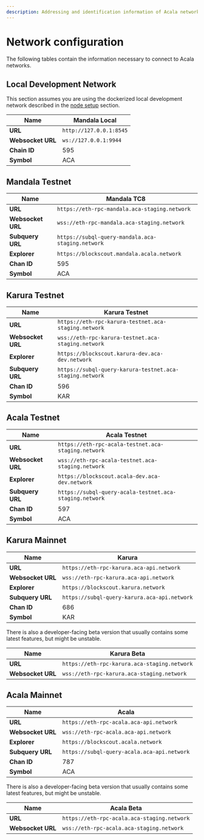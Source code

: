```yaml
---
description: Addressing and identification information of Acala networks.
---
```


# Network configuration

The following tables contain the information necessary to connect to Acala networks. 

## Local Development Network

This section assumes you are using the dockerized local development network described in the [node setup](network-setup/local-development-network.md) section.

| **Name**            | Mandala Local           |
| ------------------- | ----------------------- |
| **URL**             | `http://127.0.0.1:8545` |
| **Websocket URL** | `ws://127.0.0.1:9944`     |
| **Chain ID**        | 595                     |
| **Symbol**          | ACA                     |

## Mandala Testnet 

| **Name**            | Mandala TC8                                       |
| ------------------- | ------------------------------------------------- |
| **URL**             | `https://eth-rpc-mandala.aca-staging.network`     |
| **Websocket URL**   | `wss://eth-rpc-mandala.aca-staging.network`       |
| **Subquery URL**    | `https://subql-query-mandala.aca-staging.network` |
| **Explorer**        | `https://blockscout.mandala.acala.network`        |
| **Chan ID**         | 595                                               |
| **Symbol**          | ACA                                               |

## Karura Testnet

| **Name**            | Karura Testnet                                    |
| ------------------- | ------------------------------------------ |
| **URL**             | `https://eth-rpc-karura-testnet.aca-staging.network`  |
| **Websocket URL**   | `wss://eth-rpc-karura-testnet.aca-staging.network`  |
| **Explorer**        | `https://blockscout.karura-dev.aca-dev.network`       |
| **Subquery URL**    | `https://subql-query-karura-testnet.aca-staging.network` |
| **Chan ID**         | 596                                        |
| **Symbol**          | KAR                                        |

## Acala Testnet

| **Name**            | Acala Testnet                                    |
| ------------------- | ------------------------------------------ |
| **URL**             | `https://eth-rpc-acala-testnet.aca-staging.network`  |
| **Websocket URL**   | `wss://eth-rpc-acala-testnet.aca-staging.network`  |
| **Explorer**        | `https://blockscout.acala-dev.aca-dev.network`       |
| **Subquery URL**    | `https://subql-query-acala-testnet.aca-staging.network` |
| **Chan ID**         | 597                                        |
| **Symbol**          | ACA                                        |

## Karura Mainnet

| **Name**            | Karura                                     |
| ------------------- | ------------------------------------------ |
| **URL**             | `https://eth-rpc-karura.aca-api.network`  |
| **Websocket URL**   | `wss://eth-rpc-karura.aca-api.network`  |
| **Explorer**        | `https://blockscout.karura.network`       |
| **Subquery URL**    | `https://subql-query-karura.aca-api.network` |
| **Chan ID**         | 686                                        |
| **Symbol**          | KAR                                        |

There is also a developer-facing beta version that usually contains some latest features, but might be unstable.

| **Name**            | Karura Beta                                     |
| ------------------- | ------------------------------------------ |
| **URL**             | `https://eth-rpc-karura.aca-staging.network`  |
| **Websocket URL**   | `wss://eth-rpc-karura.aca-staging.network`  |


## Acala Mainnet

| **Name**            | Acala                                     |
| ------------------- | ------------------------------------------ |
| **URL**             | `https://eth-rpc-acala.aca-api.network`  |
| **Websocket URL**   | `wss://eth-rpc-acala.aca-api.network`  |
| **Explorer**        | `https://blockscout.acala.network`       |
| **Subquery URL**    | `https://subql-query-acala.aca-api.network` |
| **Chan ID**         | 787                                       |
| **Symbol**          | ACA                                       |

There is also a developer-facing beta version that usually contains some latest features, but might be unstable.

| **Name**            | Acala Beta                             |
| ------------------- | ------------------------------------------ |
| **URL**             | `https://eth-rpc-acala.aca-staging.network`  |
| **Websocket URL**   | `wss://eth-rpc-acala.aca-staging.network`  |
